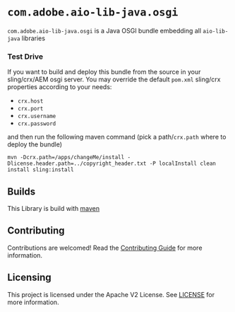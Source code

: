 
# `com.adobe.aio-lib-java.osgi`

`com.adobe.aio-lib-java.osgi` is a Java OSGI bundle embedding all `aio-lib-java` libraries

### Test Drive

If you want to build and deploy this bundle from the source in your sling/crx/AEM osgi server.
You may override the default `pom.xml` sling/crx properties according to your needs:
* `crx.host`
* `crx.port`
* `crx.username`
* `crx.password`


and then run the following maven command (pick a path/`crx.path` where to deploy the bundle)

    mvn -Dcrx.path=/apps/changeMe/install -Dlicense.header.path=../copyright_header.txt -P localInstall clean install sling:install

## Builds

This Library is build with [maven](https://maven.apache.org/)

## Contributing

Contributions are welcomed! Read the [Contributing Guide](../.github/CONTRIBUTING.md) for more information.

## Licensing

This project is licensed under the Apache V2 License. See [LICENSE](../LICENSE.md) for more information.

  

